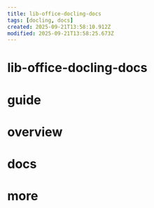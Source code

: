 ```yaml
---
title: lib-office-docling-docs
tags: [docling, docs]
created: 2025-09-21T13:58:10.912Z
modified: 2025-09-21T13:58:25.673Z
---
```


# lib-office-docling-docs

# guide

# overview

# docs

# more
